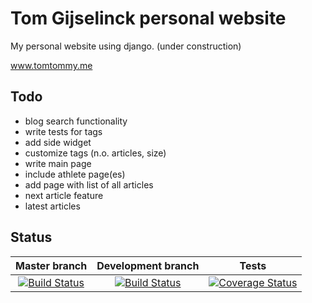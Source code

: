 Tom Gijselinck personal website
================================

My personal website using django. (under construction)

www.tomtommy.me

Todo
-------
+ blog search functionality
+ write tests for tags
+ add side widget
+ customize tags (n.o. articles, size)
+ write main page
+ include athlete page(es)
+ add page with list of all articles
+ next article feature
+ latest articles

Status
--------
Master branch | Development branch | Tests
:------------:|:------------------:|:-----------:
[![Build Status](https://travis-ci.org/TomGijselinck/mywebsite.svg?branch=master)](https://travis-ci.org/TomGijselinck/mywebsite) | [![Build Status](https://travis-ci.org/TomGijselinck/mywebsite.svg?branch=develop)](https://travis-ci.org/TomGijselinck/mywebsite) | [![Coverage Status](https://coveralls.io/repos/TomGijselinck/mywebsite/badge.svg?branch=master&service=github)](https://coveralls.io/github/TomGijselinck/mywebsite?branch=master)
